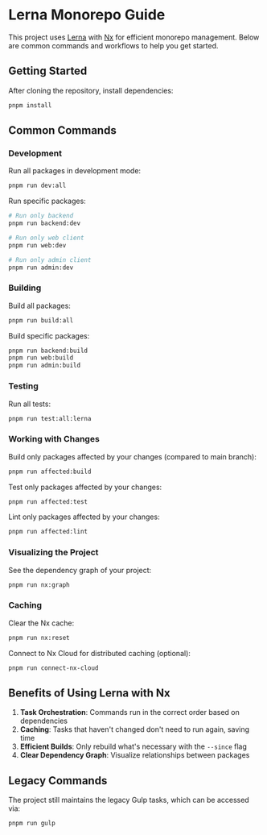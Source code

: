 # Lerna Monorepo Guide

This project uses [Lerna](https://lerna.js.org/) with [Nx](https://nx.dev/) for efficient monorepo management. Below are common commands and workflows to help you get started.

## Getting Started

After cloning the repository, install dependencies:

```bash
pnpm install
```

## Common Commands

### Development

Run all packages in development mode:
```bash
pnpm run dev:all
```

Run specific packages:
```bash
# Run only backend
pnpm run backend:dev

# Run only web client
pnpm run web:dev

# Run only admin client
pnpm run admin:dev
```

### Building

Build all packages:
```bash
pnpm run build:all
```

Build specific packages:
```bash
pnpm run backend:build
pnpm run web:build
pnpm run admin:build
```

### Testing

Run all tests:
```bash
pnpm run test:all:lerna
```

### Working with Changes

Build only packages affected by your changes (compared to main branch):
```bash
pnpm run affected:build
```

Test only packages affected by your changes:
```bash
pnpm run affected:test
```

Lint only packages affected by your changes:
```bash
pnpm run affected:lint
```

### Visualizing the Project

See the dependency graph of your project:
```bash
pnpm run nx:graph
```

### Caching

Clear the Nx cache:
```bash
pnpm run nx:reset
```

Connect to Nx Cloud for distributed caching (optional):
```bash
pnpm run connect-nx-cloud
```

## Benefits of Using Lerna with Nx

1. **Task Orchestration**: Commands run in the correct order based on dependencies
2. **Caching**: Tasks that haven't changed don't need to run again, saving time
3. **Efficient Builds**: Only rebuild what's necessary with the `--since` flag
4. **Clear Dependency Graph**: Visualize relationships between packages

## Legacy Commands

The project still maintains the legacy Gulp tasks, which can be accessed via:
```bash
pnpm run gulp
```
